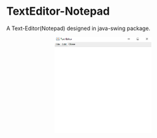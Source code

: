 # TextEditor-Notepad

<p>A Text-Editor(Notepad) designed in java-swing package.</p>

<p align="center">
<img src="Text-Editor-img.png" width="50%",height="50%"/>
</p>

